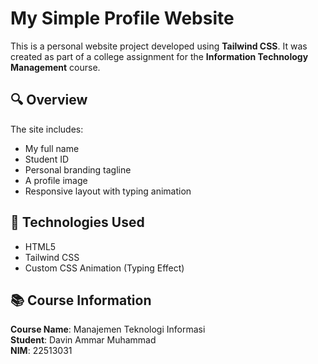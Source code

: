 # My Simple Profile Website

This is a personal website project developed using **Tailwind CSS**. It was created as part of a college assignment for the **Information Technology Management** course.

## 🔍 Overview

The site includes:
- My full name
- Student ID
- Personal branding tagline
- A profile image
- Responsive layout with typing animation

## 🚀 Technologies Used
- HTML5
- Tailwind CSS
- Custom CSS Animation (Typing Effect)

## 📚 Course Information
**Course Name**: Manajemen Teknologi Informasi  
**Student**: Davin Ammar Muhammad  
**NIM**: 22513031
